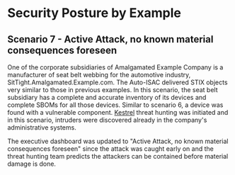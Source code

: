 # Security Posture by Example

## Scenario 7 - Active Attack, no known material consequences foreseen

One of the corporate subsidiaries of Amalgamated Example Company
is a manufacturer of seat belt webbing
for the automotive industry,
SitTight.Amalgamated.Example.com.
The Auto-ISAC delivered STIX objects
very similar to those in previous examples.
In this scenario,
the seat belt subsidiary has a complete and accurate inventory of
its devices and complete SBOMs for all those devices.
Similar to scenario 6, a device was found with a vulnerable component.
[Kestrel](../GLOSSARY.md#kestrel) threat hunting was initiated and
in this scenario, intruders were discovered already in the company's
administrative systems.

The executive dashboard was updated to
"Active Attack, no known material consequences foreseen"
since the attack was caught early on and the threat hunting team
predicts the attackers can be contained before material damage is done.
